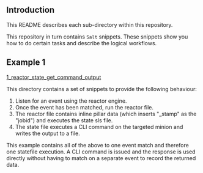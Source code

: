 ## Introduction

This README describes each sub-directory within this repository.

This repository in turn contains `Salt` snippets. These snippets show you how to do certain tasks and describe the logical workflows.

## Example 1

[1_reactor_state_get_command_output](https://github.com/DavidJohnGee/salt-junos/tree/master/1_reactor_state_get_command_output)

This directory contains a set of snippets to provide the following behaviour:

1.	Listen for an event using the reactor engine.
2.	Once the event has been matched, run the reactor file.
3.	The reactor file contains inline pillar data (which inserts "\_stamp" as the "jobid") and executes the state sls file.
4.	The state file executes a CLI command on the targeted minion and writes the output to a file.

This example contains all of the above to one event match and therefore one statefile execution. A CLI command is issued and the response is used directly without having to match on a separate event to record the returned data. 
